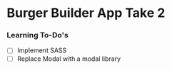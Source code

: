# Burger Builder App Take 2

### Learning To-Do's

- [ ] Implement SASS
- [ ] Replace Modal with a modal library
